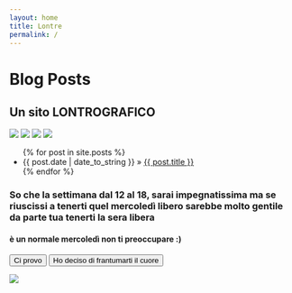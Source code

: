 ```yaml
---
layout: home
title: Lontre
permalink: /
---
```

<div id="home">
  <h1>Blog Posts</h1>
  <h2> Un sito LONTROGRAFICO </h2>
  <img src="https://www.acquariodicattolica.it/data/thumb_cache/_data_pagine_img_904_jpg_cr_767_500.jpg">
  <img src="https://upload.wikimedia.org/wikipedia/commons/thumb/0/02/Sea_Otter_%28Enhydra_lutris%29_%2825169790524%29_crop.jpg/800px-Sea_Otter_%28Enhydra_lutris%29_%2825169790524%29_crop.jpg"> 
  <img src="https://media.istockphoto.com/id/823913136/it/foto/lontra-europea-lutra-lutra-6-anni-ritratto-in-piedi-su-sfondo-bianco.jpg?s=612x612&w=0&k=20&c=ZFw1ct4mrbcmRhG2tasu9sqqiFy-60wEk4o6CWaEF6c="> 
  <img src="https://c8.alamy.com/compit/cxjhjk/american-lontra-di-fiume-in-piedi-lutra-canadensis-cxjhjk.jpg">   
  <ul class="posts">
    {% for post in site.posts %}
      <li><span>{{ post.date | date_to_string }}</span> &raquo; <a href="/lontra.github.io{{  post.path  }}">{{ post.title }}</a></li>
    {% endfor %}
  </ul>
  <h3>So che la settimana dal 12 al 18, sarai impegnatissima ma se riuscissi a tenerti quel mercoledì libero sarebbe molto gentile da parte tua tenerti la sera libera</h3>
  <h4>è un normale mercoledì non ti preoccupare :)</h4>  
  <form action="">
  <button type="submit">
    Ci provo
  </button>
  <button type="submit">
    Ho deciso di frantumarti il cuore
  </button> 
  </form>
  <img src="https://www.acquariodicattolica.it/data/thumb_cache/_data_pagine_img_904_jpg_cr_767_500.jpg">
